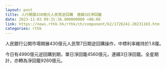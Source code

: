 ```yaml
---
layout: post
title: 人行開展430億元人民幣逆回購　連續3日淨回籠
date: 2023-11-03 09:31:36.000000000 +08:00
link: https://news.rthk.hk/rthk/ch/component/k2/1726241-20231103.htm
categories: rthk
---
```


人民銀行公開市場開展430億元人民幣7日期逆回購操作，中標利率維持於1.8厘。

今日有4990億元逆回購到期，單日淨回籠4560億元，連續3日淨回籠。全星期計，亦轉為淨回籠9260億元。
